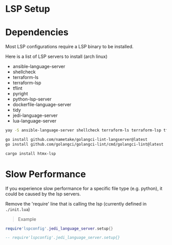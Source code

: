 # LSP Setup


# Dependencies

Most LSP configurations require a LSP binary to be installed.

Here is a list of LSP servers to install (arch linux)

* ansible-language-server
* shellcheck
* terraform-ls
* terraform-lsp
* tflint
* pyright
* python-lsp-server
* dockerfile-language-server
* tidy
* jedi-language-server
* lua-language-server


```bash
yay -S ansible-language-server shellcheck terraform-ls terraform-lsp tflint pyright python-lsp-server dockerfile-language-server tidy jedi-language-server lua-language-server
```

```bash
go install github.com/nametake/golangci-lint-langserver@latest
go install github.com/golangci/golangci-lint/cmd/golangci-lint@latest
```

```bash
cargo install htmx-lsp
```



# Slow Performance

If you experience slow performance for a specific file type (e.g. python), it could be caused by the lsp servers.

Remove the 'require' line that is calling the lsp (currently defined in `./init.lua`)

> Example

```lua
require'lspconfig'.jedi_language_server.setup{}
```

```lua
-- require'lspconfig'.jedi_language_server.setup{}
```
